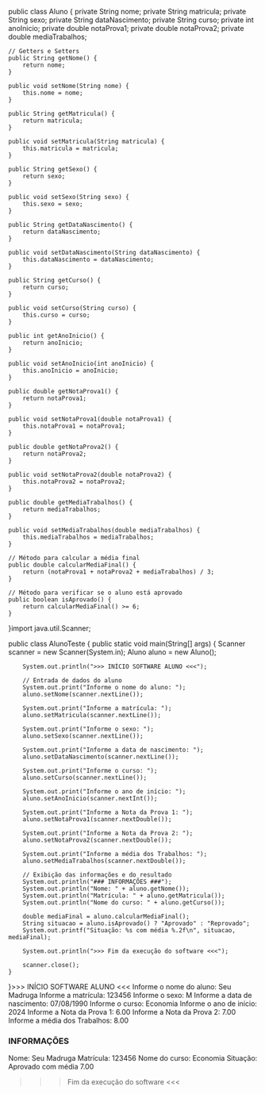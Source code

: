 public class Aluno {
    private String nome;
    private String matricula;
    private String sexo;
    private String dataNascimento;
    private String curso;
    private int anoInicio;
    private double notaProva1;
    private double notaProva2;
    private double mediaTrabalhos;

    // Getters e Setters
    public String getNome() {
        return nome;
    }

    public void setNome(String nome) {
        this.nome = nome;
    }

    public String getMatricula() {
        return matricula;
    }

    public void setMatricula(String matricula) {
        this.matricula = matricula;
    }

    public String getSexo() {
        return sexo;
    }

    public void setSexo(String sexo) {
        this.sexo = sexo;
    }

    public String getDataNascimento() {
        return dataNascimento;
    }

    public void setDataNascimento(String dataNascimento) {
        this.dataNascimento = dataNascimento;
    }

    public String getCurso() {
        return curso;
    }

    public void setCurso(String curso) {
        this.curso = curso;
    }

    public int getAnoInicio() {
        return anoInicio;
    }

    public void setAnoInicio(int anoInicio) {
        this.anoInicio = anoInicio;
    }

    public double getNotaProva1() {
        return notaProva1;
    }

    public void setNotaProva1(double notaProva1) {
        this.notaProva1 = notaProva1;
    }

    public double getNotaProva2() {
        return notaProva2;
    }

    public void setNotaProva2(double notaProva2) {
        this.notaProva2 = notaProva2;
    }

    public double getMediaTrabalhos() {
        return mediaTrabalhos;
    }

    public void setMediaTrabalhos(double mediaTrabalhos) {
        this.mediaTrabalhos = mediaTrabalhos;
    }

    // Método para calcular a média final
    public double calcularMediaFinal() {
        return (notaProva1 + notaProva2 + mediaTrabalhos) / 3;
    }

    // Método para verificar se o aluno está aprovado
    public boolean isAprovado() {
        return calcularMediaFinal() >= 6;
    }
}import java.util.Scanner;

public class AlunoTeste {
    public static void main(String[] args) {
        Scanner scanner = new Scanner(System.in);
        Aluno aluno = new Aluno();

        System.out.println(">>> INÍCIO SOFTWARE ALUNO <<<");

        // Entrada de dados do aluno
        System.out.print("Informe o nome do aluno: ");
        aluno.setNome(scanner.nextLine());

        System.out.print("Informe a matrícula: ");
        aluno.setMatricula(scanner.nextLine());

        System.out.print("Informe o sexo: ");
        aluno.setSexo(scanner.nextLine());

        System.out.print("Informe a data de nascimento: ");
        aluno.setDataNascimento(scanner.nextLine());

        System.out.print("Informe o curso: ");
        aluno.setCurso(scanner.nextLine());

        System.out.print("Informe o ano de início: ");
        aluno.setAnoInicio(scanner.nextInt());

        System.out.print("Informe a Nota da Prova 1: ");
        aluno.setNotaProva1(scanner.nextDouble());

        System.out.print("Informe a Nota da Prova 2: ");
        aluno.setNotaProva2(scanner.nextDouble());

        System.out.print("Informe a média dos Trabalhos: ");
        aluno.setMediaTrabalhos(scanner.nextDouble());

        // Exibição das informações e do resultado
        System.out.println("### INFORMAÇÕES ###");
        System.out.println("Nome: " + aluno.getNome());
        System.out.println("Matrícula: " + aluno.getMatricula());
        System.out.println("Nome do curso: " + aluno.getCurso());

        double mediaFinal = aluno.calcularMediaFinal();
        String situacao = aluno.isAprovado() ? "Aprovado" : "Reprovado";
        System.out.printf("Situação: %s com média %.2f\n", situacao, mediaFinal);

        System.out.println(">>> Fim da execução do software <<<");

        scanner.close();
    }
}>>> INÍCIO SOFTWARE ALUNO <<<
Informe o nome do aluno: Seu Madruga
Informe a matrícula: 123456
Informe o sexo: M
Informe a data de nascimento: 07/08/1990
Informe o curso: Economia
Informe o ano de início: 2024
Informe a Nota da Prova 1: 6.00
Informe a Nota da Prova 2: 7.00
Informe a média dos Trabalhos: 8.00
### INFORMAÇÕES ###
Nome: Seu Madruga
Matrícula: 123456
Nome do curso: Economia
Situação: Aprovado com média 7.00
>>> Fim da execução do software <<<
